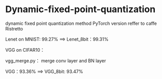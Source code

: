 # Dynamic-fixed-point-quantization
dynamic fixed point quantization method PyTorch version reffer to caffe Ristretto  

Lenet on MNIST: 99.27% ==> Lenet_8bit：99.31%  

VGG on CIFAR10：  

vgg_merge.py： merge conv layer and BN layer  

VGG：93.36% ==> VGG_8bit: 93.47%  
